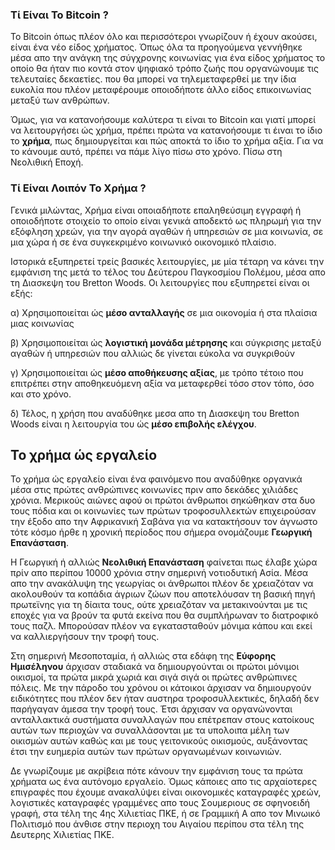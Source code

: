 ### Τί Είναι Το Bitcoin ? ###

Το Bitcoin όπως πλέον όλο και περισσότεροι γνωρίζουν ή έχουν ακούσει, είναι ένα νέο είδος χρήματος. Όπως όλα τα προηγούμενα γεννήθηκε μέσα απο την ανάγκη της σύγχρονης κοινωνίας για ένα είδος χρήματος το οποίο θα ήταν πιο κοντά στον ψηφιακό τρόπο ζωής που οργανώνουμε τις τελευταίες δεκαετίες. που θα μπορεί να τηλεμεταφερθεί με την ίδια ευκολία που πλέον μεταφέρουμε οποιοδήποτε άλλο είδος επικοινωνίας μεταξύ των ανθρώπων.

Όμως, για να κατανοήσουμε καλύτερα τι είναι το Bitcoin και γιατί μπορεί να λειτουργήσει ώς χρήμα, πρέπει πρώτα να κατανοήσουμε τι έιναι το ίδιο το **χρήμα**, πως δημιουργείται και πώς αποκτά το ίδιο το χρήμα αξία. Για να το κάνουμε αυτό, πρέπει να πάμε λίγο πίσω στο χρόνο. Πίσω στη Νεολιθική Εποχή.

### Τί Είναι Λοιπόν Το Χρήμα ? ###

Γενικά μιλώντας, Χρήμα είναι οποιαδήποτε επαληθεύσιμη εγγραφή ή οποιοδήποτε στοιχείο το οποίο είναι γενικά αποδεκτό ως πληρωμή για την εξόφληση χρεών, για την αγορά αγαθών ή υπηρεσιών σε μια κοινωνία, σε μια χώρα ή σε ένα συγκεκριμένο κοινωνικό οικονομικό πλαίσιο.

Ιστορικά εξυπηρετεί τρείς βασικές λειτουργίες, με μία τέταρη να κάνει την εμφάνιση της μετά το τέλος του Δεύτερου Παγκοσμίου Πολέμου, μέσα απο τη Διασκεψη του Bretton Woods. Οι λειτουργίες που εξυπηρετεί είναι οι εξής:

α) Χρησιμοποιείται ώς **μέσο ανταλλαγής** σε μια οικονομία ή στα πλαίσια μιας κοινωνίας

β) Χρησιμοποιείται ώς **λογιστική μονάδα μέτρησης** και σύγκρισης μεταξύ αγαθών ή υπηρεσιών που αλλιώς δε γίνεται εύκολα να συγκριθούν

γ) Χρησιμοποιείται ώς **μέσο αποθήκευσης αξίας**, με τρόπο τέτοιο που επιτρέπει στην αποθηκευόμενη αξία να μεταφερθεί τόσο στον τόπο, όσο και στο χρόνο.

δ) Τέλος, η χρήση που αναδύθηκε μεσα απο τη Διασκεψη του Bretton Woods είναι η λειτουργία του ώς **μέσο επιβολής ελέγχου**.

## Το χρήμα ώς εργαλείο ##

Το χρήμα ώς εργαλείο είναι ένα φαινόμενο που αναδύθηκε οργανικά μέσα στις πρώτες ανθρώπινες κοινωνίες πριν απο δεκάδες χιλιάδες χρόνια. Μερικούς αιώνες αφού οι πρώτοι άνθρωποι σηκώθηκαν στα δυο τους πόδια και οι κοινωνίες των πρώτων τροφοσυλλεκτών επιχειρούσαν την έξοδο απο την Αφρικανική Σαβάνα για να κατακτήσουν τον άγνωστο τότε κόσμο ήρθε η χρονική περίοδος που σήμερα ονομάζουμε **Γεωργική Επανάσταση**.

Η Γεωργική ή αλλιώς **Νεολιθική Επανάσταση** φαίνεται πως έλαβε χώρα πρίν απο περίπου 10000 χρόνια στην σημερινή νοτιοδυτική Ασία. Μέσα απο την ανακάλυψη της γεωργίας οι άνθρωποι πλέον δε χρειαζόταν να ακολουθούν τα κοπάδια άγριων ζώων που αποτελόυσαν τη βασική πηγή πρωτεϊνης για τη δίαιτα τους, ούτε χρειαζόταν να μετακινούνται με τις εποχές για να βρούν τα φυτά εκείνα που θα συμπλήρωναν το διατροφικό τους παζλ. Μπορούσαν πλέον να εγκατασταθούν μόνιμα κάπου και εκεί να καλλιεργήσουν την τροφή τους.

Στη σημερινή Μεσοποταμία, ή αλλιώς στα εδάφη της **Εύφορης Ημισέληνου** άρχισαν σταδιακά να δημιουργούνται οι πρώτοι μόνιμοι οικισμοί, τα πρώτα μικρά χωριά και σιγά σιγά οι πρώτες ανθρώπινες πόλεις. Με την πάροδο του χρόνου οι κάτοικοι άρχισαν να δημιουργούν ειδικότητες που πλέον δεν ήταν αυστηρα τροφοσυλλεκτικές, δηλαδή δεν παρήγαγαν άμεσα την τροφή τους. Έτσι άρχισαν να οργανώνονται ανταλλακτικά συστήματα συναλλαγών που επέτρεπαν στους κατοίκους αυτών των περιοχών να συναλλάσονται με τα υπολοιπα μέλη των οικισμών αυτών καθώς και με τους γειτονικούς οικισμούς, αυξάνοντας έτσι την ευημερία αυτών των πρώτων οργανωμένων κοινωνιών.

Δε γνωρίζουμε με ακρίβεια πότε κάνουν την εμφάνιση τους τα πρώτα χρήματα ως ένα αυτόνομο εργαλείο. Όμως κάποιες απο τις αρχαίοτερες επιγραφές που έχουμε ανακαλύψει είναι οικονομικές καταγραφές χρεών, λογιστικές καταγραφές γραμμένες απο τους Σουμεριους σε σφηνοειδή γραφή, στα τέλη της 4ης Χιλιετίας ΠΚΕ, ή σε Γραμμική Α απο τον Μινωικό Πολιτισμό που άνθισε στην περιοχη του Αιγαίου περίπου στα τέλη της Δευτερης Χιλιετίας ΠΚΕ.

